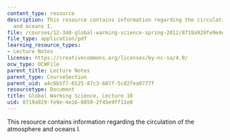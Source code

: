 ```yaml
---
content_type: resource
description: This resource contains information regarding the circulation of the atmosphere
  and oceans I.
file: /courses/12-340-global-warming-science-spring-2012/8719a929fe9e4e1688592f45e9ff11e0_MIT12_340S12_lec10.pdf
file_type: application/pdf
learning_resource_types:
- Lecture Notes
license: https://creativecommons.org/licenses/by-nc-sa/4.0/
ocw_type: OCWFile
parent_title: Lecture Notes
parent_type: CourseSection
parent_uid: a4c8b5f7-6525-87c3-687f-5cd2fea0777f
resourcetype: Document
title: Global Warming Science, Lecture 10
uid: 8719a929-fe9e-4e16-8859-2f45e9ff11e0
---
```

This resource contains information regarding the circulation of the atmosphere and oceans I.